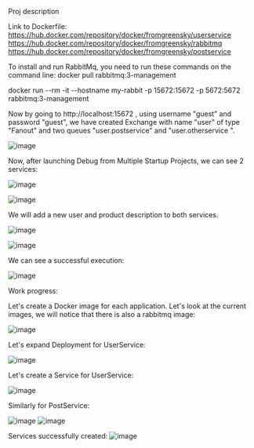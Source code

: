 Proj description 

Link to Dockerfile:
https://hub.docker.com/repository/docker/fromgreensky/userservice
https://hub.docker.com/repository/docker/fromgreensky/rabbitmq
https://hub.docker.com/repository/docker/fromgreensky/postservice

To install and run RabbitMq, you need to run these commands on the command line: docker pull rabbitmq:3-management

docker run --rm -it --hostname my-rabbit -p 15672:15672 -p 5672:5672 rabbitmq:3-management

Now by going to http://localhost:15672 , using username "guest" and password "guest", we have created Exchange with name "user" of type "Fanout" and two queues "user.postservice" and "user.otherservice ".

![image](https://user-images.githubusercontent.com/93725278/212052113-1f3e04e5-df01-4af7-86de-4adaff9dbbea.png)

Now, after launching Debug from Multiple Startup Projects, we can see 2 services:

![image](https://user-images.githubusercontent.com/93725278/212024181-be85b86e-71d5-4154-9a29-1c132eebf6bf.png)

![image](https://user-images.githubusercontent.com/93725278/212052004-17ce432f-023a-4c9a-b3bf-78b47bbcdcaa.png)

We will add a new user and product description to both services.

![image](https://user-images.githubusercontent.com/93725278/212052154-81b4971f-acb5-4efe-9640-e8a0b3544b96.png)

![image](https://user-images.githubusercontent.com/93725278/212052181-10705193-2576-4347-ab74-ed2f40cf1c10.png)

We can see a successful execution:

![image](https://user-images.githubusercontent.com/93725278/212052219-500fe4ac-7ca7-40da-992f-dcafb712afe0.png)

Work progress:

Let's create a Docker image for each application. Let's look at the current images, we will notice that there is also a rabbitmq image:

![image](https://user-images.githubusercontent.com/93725278/212052266-bac5754f-e0ca-4fe0-bb73-1c2a46f070ff.png)

Let's expand Deployment for UserService:

![image](https://user-images.githubusercontent.com/93725278/212052324-228ef4a3-2d78-4a18-a58e-2306c4e57a4d.png)

Let's create a Service for UserService:

![image](https://user-images.githubusercontent.com/93725278/212052436-966d154e-aa39-47d8-9361-c1fd23e6cdcd.png)

Similarly for PostService:

![image](https://user-images.githubusercontent.com/93725278/212052373-27c6a206-d19d-4e36-bcc5-3bf3807891bd.png)
![image](https://user-images.githubusercontent.com/93725278/212052472-8133775e-b5f4-4a57-a8f6-80e5913194ab.png)


Services successfully created:
![image](https://user-images.githubusercontent.com/93725278/212052533-a0081c19-1b9b-4138-ad93-3a072e3ff5dd.png)

